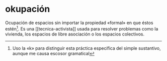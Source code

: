 # okupación
Ocupación de espacios sin importar la propiedad «formal» en que éstos estén[^k]. Es una [[tecnica-activista]] usada para resolver problemas como la vivienda, los espacios de libre asociación o los espacios colectivos.

[^k]: Uso la «k» para distinguir esta práctica específica del simple sustantivo, aunque me causa escosor gramatical
